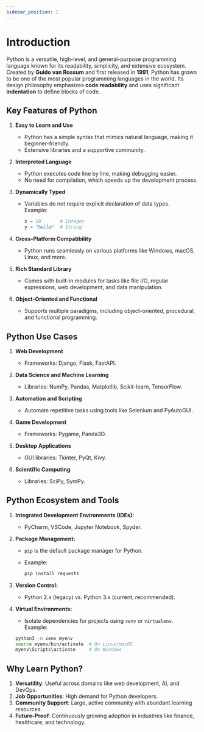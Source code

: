 ```yaml
---
sidebar_position: 1
---
```


# Introduction

Python is a versatile, high-level, and general-purpose programming language known for its readability, simplicity, and extensive ecosystem. Created by **Guido van Rossum** and first released in **1991**, Python has grown to be one of the most popular programming languages in the world. Its design philosophy emphasizes **code readability** and uses significant **indentation** to define blocks of code.

## Key Features of Python

1. **Easy to Learn and Use**

   - Python has a simple syntax that mimics natural language, making it beginner-friendly.
   - Extensive libraries and a supportive community.

2. **Interpreted Language**

   - Python executes code line by line, making debugging easier.
   - No need for compilation, which speeds up the development process.

3. **Dynamically Typed**

   - Variables do not require explicit declaration of data types.  
     Example:

     ```python
     x = 10       # Integer
     y = "hello"  # String
     ```

4. **Cross-Platform Compatibility**

   - Python runs seamlessly on various platforms like Windows, macOS, Linux, and more.

5. **Rich Standard Library**

   - Comes with built-in modules for tasks like file I/O, regular expressions, web development, and data manipulation.

6. **Object-Oriented and Functional**
   - Supports multiple paradigms, including object-oriented, procedural, and functional programming.

## Python Use Cases

1. **Web Development**

   - Frameworks: Django, Flask, FastAPI.

2. **Data Science and Machine Learning**

   - Libraries: NumPy, Pandas, Matplotlib, Scikit-learn, TensorFlow.

3. **Automation and Scripting**

   - Automate repetitive tasks using tools like Selenium and PyAutoGUI.

4. **Game Development**

   - Frameworks: Pygame, Panda3D.

5. **Desktop Applications**

   - GUI libraries: Tkinter, PyQt, Kivy.

6. **Scientific Computing**
   - Libraries: SciPy, SymPy.

## Python Ecosystem and Tools

1. **Integrated Development Environments (IDEs):**

   - PyCharm, VSCode, Jupyter Notebook, Spyder.

2. **Package Management:**

   - `pip` is the default package manager for Python.
   - Example:

     ```bash
     pip install requests
     ```

3. **Version Control:**

   - Python 2.x (legacy) vs. Python 3.x (current, recommended).

4. **Virtual Environments:**

   - Isolate dependencies for projects using `venv` or `virtualenv`.  
     Example:

   ```bash
   python3 -m venv myenv
   source myenv/bin/activate  # On Linux/macOS
   myenv\Scripts\activate     # On Windows
   ```

## Why Learn Python?

1. **Versatility**: Useful across domains like web development, AI, and DevOps.
2. **Job Opportunities**: High demand for Python developers.
3. **Community Support**: Large, active community with abundant learning resources.
4. **Future-Proof**: Continuously growing adoption in industries like finance, healthcare, and technology.
